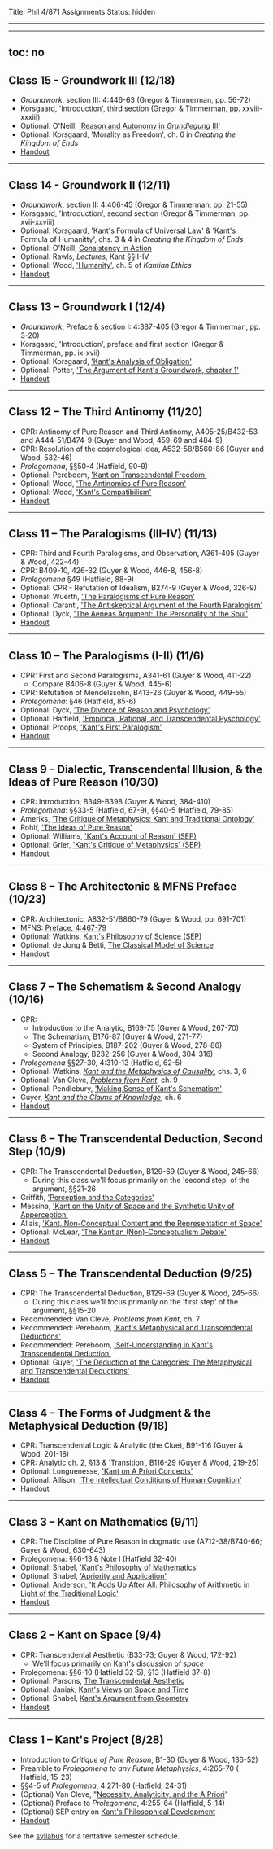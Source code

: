 Title: Phil 4/871 Assignments
Status: hidden

---

---
toc: no
---

## Class 15 - Groundwork III (12/18) ##

- *Groundwork*, section III: 4:446-63 (Gregor & Timmerman, pp. 56-72)
- Korsgaard, 'Introduction', third section (Gregor & Timmerman, pp.
  xxviii-xxxiii)
- Optional: O'Neill, ['Reason and Autonomy in *Grundlegung* III'](|filename|/pdfs/phil871/phil871kant/OneilReason.pdf)
- Optional: Korsgaard, 'Morality as Freedom', ch. 6 in *Creating the Kingdom of
  Ends*
- [Handout](|filename|/pdfs/phil871/phil871kant/15_KantGroundwork3.pdf)

---


## Class 14 - Groundwork II (12/11) ##

- *Groundwork*, section II: 4:406-45 (Gregor & Timmerman, pp. 21-55)
- Korsgaard, 'Introduction', second section (Gregor & Timmerman, pp. xvii-xxviii)
- Optional: Korsgaard, 'Kant's Formula of Universal Law' & 'Kant's Formula of Humanitty', chs. 3 & 4 in *Creating the
  Kingdom of Ends*
- Optional: O'Neill, [Consistency in Action](|filename|/pdfs/phil871/phil871kant/OneilConsistency.pdf)
- Optional: Rawls, *Lectures*, Kant §§II-IV
- Optional: Wood, ['Humanity'](|filename|/pdfs/phil871/phil871kant/WoodHumanity.pdf), ch. 5 
  of *Kantian Ethics*
- [Handout](|filename|/pdfs/phil871/phil871kant/14_KantGroundwork2.pdf)

---

## Class 13 – Groundwork I (12/4) ##

- *Groundwork*, Preface & section I: 4:387-405 (Gregor & Timmerman, pp. 3-20)
- Korsgaard, 'Introduction', preface and first section (Gregor & Timmerman, pp. ix-xvii)
- Optional: Korsgaard, ['Kant's Analysis of Obligation'](|filename|/pdfs/phil871/phil871kant/KorsgaardObligation.pdf)
- Optional: Potter, ['The Argument of Kant's Groundwork, chapter 1'](|filename|/pdfs/phil871/phil871kant/PotterGroundwork1.pdf)
- [Handout](|filename|/pdfs/phil871/phil871kant/13_KantGroundwork1.pdf)

---

## Class 12 – The Third Antinomy (11/20) ##

- CPR: Antinomy of Pure Reason and Third Antinomy, A405-25/B432-53 and 
  A444-51/B474-9 (Guyer and Wood, 459-69 and 484-9)
- CPR: Resolution of the cosmological idea, A532-58/B560-86 (Guyer and Wood, 
  532-46)
- *Prolegomena*, §§50-4 (Hatfield, 90-9)
- Optional: Pereboom, ['Kant on Transcendental Freedom'](https://www.dropbox.com/s/5i3pofvwannostk/pereboom2006b.pdf?dl=0)
- Optional: Wood, ['The Antinomies of Pure Reason'](https://www.dropbox.com/s/o0zmd55l52dxq7w/Guyer%202010%20The%20Antinomies%20of%20Pure%20Reason.pdf?dl=0)
- Optional: Wood, ['Kant's Compatibilism'](https://www.dropbox.com/s/s7qmfim3ejpq22x/Wood%201984%20Kant%27s%20Compatibilism.pdf?dl=0)
- [Handout](|filename|/pdfs/phil871/phil871kant/12_KantAntinomy.pdf)

---

## Class 11 – The Paralogisms (III-IV) (11/13) ##

- CPR: Third and Fourth Paralogisms, and Observation, A361-405 (Guyer & Wood, 422-44)
- CPR: B409-10, 426-32 (Guyer & Wood, 446-8, 456-8)
- *Prolegomena* §49 (Hatfield, 88-9)
- Optional: CPR - Refutation of Idealism, B274-9 (Guyer & Wood, 326-9)
- Optional: Wuerth, ['The Paralogisms of Pure Reason'](https://www.dropbox.com/s/npcf7x15ep2r7j7/wuerth2010.pdf?dl=0)
- Optional: Caranti, ['The Antiskeptical Argument of the Fourth Paralogism'](|filename|/pdfs/phil871/phil871kant/caranti2007_ch.4.pdf)
- Optional: Dyck, ['The Aeneas Argument: The Personality of the Soul'](|filename|/pdfs/phil871/phil871kant/dyck2010.pdf)
- [Handout](|filename|/pdfs/phil871/phil871kant/11_KantRP2.pdf)

---

## Class 10 – The Paralogisms (I-II) (11/6) ##

- CPR: First and Second Paralogisms, A341-61 (Guyer & Wood, 411-22)
  + Compare B406-8 (Guyer & Wood, 445-6)
- CPR: Refutation of Mendelssohn, B413-26 (Guyer & Wood, 449-55)
- *Prolegomena*: §46 (Hatfield, 85-6)
- Optional: Dyck, ['The Divorce of Reason and Psychology'](https://www.dropbox.com/s/ixfbmaj8it5xyb5/dyck2009.pdf?dl=0)
- Optional: Hatfield, ['Empirical, Rational, and Transcendental Pyschology'](https://www.dropbox.com/s/gr8i47ihgvdkfel/hatfield1992.pdf?dl=0)
- Optional: Proops, ['Kant's First Paralogism'](https://www.dropbox.com/s/ps6r04la4tvt9hr/proops2010.pdf?dl=0)
- [Handout](|filename|/pdfs/phil871/phil871kant/10_KantRP1.pdf)

---

## Class 9 – Dialectic, Transcendental Illusion, & the Ideas of Pure Reason (10/30) ##

- CPR: Introduction, B349-B398 (Guyer & Wood, 384-410)
- *Prolegomena*: §§33-5 (Hatfield, 67-9), §§40-5 (Hatfield, 79-85)
- Ameriks, ['The Critique of Metaphysics: Kant and Traditional Ontology'](https://www.dropbox.com/s/uva8t1ssufbz35k/ameriks1992.pdf?dl=0)
- Rohlf, ['The Ideas of Pure Reason'](https://www.dropbox.com/s/lblcrj0k4rzpxjs/rohlf2010.pdf?dl=0)
- Optional: Williams, ['Kant's Account of Reason' (SEP)](http://plato.stanford.edu/entries/kant-reason/)
- Optional: Grier, ['Kant's Critique of Metaphysics' (SEP)](http://plato.stanford.edu/entries/kant-metaphysics/)
- [Handout](|filename|/pdfs/phil871/phil871kant/9_KantDialectic.pdf)

---

## Class 8 – The Architectonic & MFNS Preface (10/23) ##

- CPR: Architectonic, A832-51/B860-79 (Guyer & Wood, pp. 691-701)
- MFNS: [Preface, 4:467-79](|filename|/pdfs/phil871/phil871kant/MFNS_Preface.pdf)
- Optional: Watkins, [Kant's Philosophy of Science (SEP)](http://plato.stanford.edu/entries/kant-science/)
- Optional: de Jong & Betti, [The Classical Model of Science](https://www.dropbox.com/s/z1va212ofakopnl/de%20jong2010.pdf?dl=0)
- [Handout](|filename|/pdfs/phil871/phil871kant/8_KantArchitectonic.pdf)

---

## Class 7 – The Schematism & Second Analogy (10/16) ##
 
- CPR: 
    + Introduction to the Analytic, B169-75 (Guyer & Wood, 267-70)
    + The Schematism, B176-87 (Guyer & Wood, 271-77)
    + System of Principles, B187-202 (Guyer & Wood, 278-86)
    + Second Analogy, B232-256 (Guyer & Wood, 304-316)
- *Prolegomena* §§27-30, 4:310-13 (Hatfield, 62-5)
- Optional: Watkins, [*Kant and the Metaphysics of Causality*](https://www.dropbox.com/s/n46hz0hv95sk41k/watkins2005.pdf?dl=0), chs. 3, 6
- Optional: Van Cleve, [*Problems from Kant*](https://www.dropbox.com/s/afskaiurw2gu086/van%20cleve1999.pdf), ch. 9
- Optional: Pendlebury, ['Making Sense of Kant's Schematism'](https://www.dropbox.com/s/8i48n6pz1j4cnpc/pendlebury1995.pdf?dl=0)
- Guyer, [*Kant and the Claims of Knowledge*](https://www.dropbox.com/s/wmt4ulo1mo4byoh/guyer1987.pdf?dl=0), ch. 6
- [Handout](|filename|/pdfs/phil871/phil871kant/7_KantSchematismCausation.pdf)

---

## Class 6 – The Transcendental Deduction, Second Step (10/9) ##

- CPR: The Transcendental Deduction, B129-69 (Guyer & Wood, 245-66)
    + During this class we'll focus primarily on the 'second step' of the
      argument, §§21-26
- Griffith, ['Perception and the Categories'](https://www.dropbox.com/s/lrnvxshiw9eee54/griffith2012.pdf?dl=0)
- Messina, ['Kant on the Unity of Space and the Synthetic Unity of Apperception'](https://www.dropbox.com/s/k8lp17eeqq0v4mp/messina2014.pdf?dl=0)
- Allais, ['Kant, Non-Conceptual Content and the Representation of Space'](https://www.dropbox.com/s/m8koh16zdf6xd51/allais2009.pdf?dl=0)
- Optional: McLear, ['The Kantian (Non)-Conceptualism Debate'](|filename|/pdfs/papers/KantConceptualism.pdf)
- [Handout](|filename|/pdfs/phil871/phil871kant/6_KantTDII.pdf)

---

## Class 5 – The Transcendental Deduction (9/25) ##

- CPR: The Transcendental Deduction, B129-69 (Guyer & Wood, 245-66)
    + During this class we'll focus primarily on the 'first step' of the
      argument, §§15-20
- Recommended: Van Cleve, *Problems from Kant*, ch. 7 
- Recommended: Pereboom, ['Kant's Metaphysical and Transcendental Deductions'](https://www.dropbox.com/s/bn49z2qpffkq5uv/pereboom2006.pdf?dl=0)
- Recommended: Pereboom, ['Self-Understanding in Kant's Transcendental Deduction'](https://www.dropbox.com/s/e8c8jq3e380a3hb/pereboom1995.pdf?dl=0)
- Optional: Guyer, ['The Deduction of the Categories: The Metaphysical and Transcendental Deductions'](https://www.dropbox.com/s/fu32owtdal7ldx9/guyer2010a.pdf?dl=0)
- [Handout]( |filename|/pdfs/phil871/phil871kant/5_KantTDI.pdf )

---

## Class 4 – The Forms of Judgment & the Metaphysical Deduction (9/18) ##

- CPR: Transcendental Logic & Analytic (the Clue), B91-116 (Guyer & Wood, 201-18)
- CPR: Analytic ch. 2, §13 & 'Transition', B116-29 (Guyer & Wood, 219-26)
- Optional: Longuenesse, ['Kant on A Priori Concepts']( |filename|/pdfs/phil871/phil871kant/longuenesseMD.pdf)
- Optional: Allison, ['The Intellectual Conditions of Human Cognition']( |filename|/pdfs/phil871/phil871kant/AllisonMD.pdf)
- [Handout](|filename|/pdfs/phil871/phil871kant/4_KantMD.pdf)

---

## Class 3 – Kant on Mathematics (9/11) ##

- CPR: The Discipline of Pure Reason in dogmatic use (A712-38/B740-66; Guyer & Wood, 630-643)
- Prolegomena: §§6-13 & Note I (Hatfield 32-40)
- Optional: Shabel, ['Kant's Philosophy of Mathematics'](http://plato.stanford.edu/entries/kant-mathematics/)
- Optional: Shabel, ['Apriority and Application'](https://www.dropbox.com/s/c0bm4u2x8kggrt2/shabel2005.pdf?dl=0)
- Optional: Anderson, ['It Adds Up After All: Philosophy of Arithmetic in Light of the Traditional Logic'](https://www.dropbox.com/s/10ufndmtlf60adw/anderson2004.pdf?dl=0)
- [Handout](|filename|/pdfs/phil871/phil871kant/3_KantMath.pdf)

---

## Class 2 – Kant on Space (9/4) ##

- CPR: Transcendental Aesthetic (B33-73; Guyer & Wood, 172-92)
    + We'll focus primarily on Kant's discussion of *space*
- Prolegomena: §§6-10 (Hatfield 32-5), §13 (Hatfield 37-8)
- Optional: Parsons, [The Transcendental Aesthetic](https://www.dropbox.com/s/pqu2fhedpn22e3c/parsons1992.pdf?dl=0)
- Optional: Janiak, [Kant's Views on Space and Time](http://plato.stanford.edu/entries/kant-spacetime/)
- Optional: Shabel, [Kant's Argument from Geometry](https://www.dropbox.com/s/dgnpaacw4fez7ct/shabel2004.pdf?dl=0)
- [Handout](|filename|/pdfs/phil871/phil871kant/2_KantSpace.pdf)

---

## Class 1 – Kant's Project (8/28) ##

- Introduction to *Critique of Pure Reason*, B1-30 (Guyer & Wood, 136-52)
- Preamble to *Prolegomena to any Future Metaphysics*, 4:265-70 (
Hatfield, 15-23)
- §§4-5 of *Prolegomena*, 4:271-80 (Hatfield, 24-31)
- (Optional) Van Cleve, "[Necessity, Analyticity, and the A
  Priori](|filename|/pdfs/phil871/philphil871/phil871kant/VanCleveNecessity.pdf)"
- (Optional) Preface to *Prolegomena*, 4:255-64 (Hatfield, 5-14)
- (Optional) SEP entry on [Kant's Philosophical Development](http://plato.stanford.edu/entries/kant-development/)
- [Handout](|filename|/pdfs/phil871/philphil871/phil871kant/1_KantProject.pdf)

See the [syllabus](|filename|/pdfs/phil871/philphil871/phil871kant/KantSyllabus.pdf) for a
tentative semester schedule. 

<!-- 

### Class 2 – Kant on Space (9/4) ###

- *CPR*: Transcendental Aesthetic, B33-46, B49-73 (G&W, 172-8, 182-92)
- (Recommended) Janiak, "[Kant's Views on Space and
  Time](http://plato.stanford.edu/archives/win2012/entries/kant-spacetime
/)"
- (Recommended) Van Cleve, "[The Ideality of Space: Incongruent Counterparts
  ](|filename|/pdfs/phil871/phil871kant/VanCleveCounterparts.pdf)"

### Class 3 – Kant on Mathematics (9/11) ###

- *CPR*: "The discipline of pure reason in dogmatic use" B741-66 (G&W 630-43)
- *Prolegomena*: §§6-13 & Note I, 4:280-88 (H 32-40)
- (Recommended) Shabel, "[Kant's Philosophy of Mathematics](|filename|/pdfs/
  phil871/phil871kant/shabel2006.pdf)"
- (Recommended) Shabel, "[Apriority and Application: Philosophy of Mathematics
  in the Modern Period](|filename|/pdfs/phil871/phil871kant/shabel2005)"

### Class 4 – The Categories: The Metaphysical Deduction (9/18) ###


### Class 5 – The Categories: The Transcendental Deduction I (9/25) ###


### Class 6 – The Categories: The Transcendental Deduction II (9/30) ###


### Class 7 – Schematism & the Second Analogy (10/9) ###


  -->
